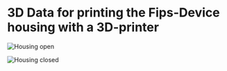 # 3D Data for printing the Fips-Device housing with a 3D-printer

![Housing open](https://github.com/HWuest/Fips/assets/101700554/a88707c7-bcd0-49e1-b6b3-e806e419c2e4)

![Housing closed](https://github.com/HWuest/Fips/assets/101700554/ed805c03-ea36-4860-a6fb-7c282980a1ae)
